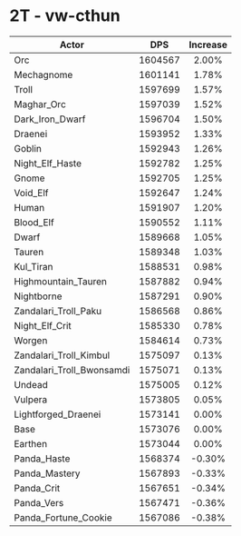 # 2T - vw-cthun
| Actor | DPS | Increase |
|---|:---:|:---:|
|Orc|1604567|2.00%|
|Mechagnome|1601141|1.78%|
|Troll|1597699|1.57%|
|Maghar_Orc|1597039|1.52%|
|Dark_Iron_Dwarf|1596704|1.50%|
|Draenei|1593952|1.33%|
|Goblin|1592943|1.26%|
|Night_Elf_Haste|1592782|1.25%|
|Gnome|1592705|1.25%|
|Void_Elf|1592647|1.24%|
|Human|1591907|1.20%|
|Blood_Elf|1590552|1.11%|
|Dwarf|1589668|1.05%|
|Tauren|1589348|1.03%|
|Kul_Tiran|1588531|0.98%|
|Highmountain_Tauren|1587882|0.94%|
|Nightborne|1587291|0.90%|
|Zandalari_Troll_Paku|1586568|0.86%|
|Night_Elf_Crit|1585330|0.78%|
|Worgen|1584614|0.73%|
|Zandalari_Troll_Kimbul|1575097|0.13%|
|Zandalari_Troll_Bwonsamdi|1575071|0.13%|
|Undead|1575005|0.12%|
|Vulpera|1573805|0.05%|
|Lightforged_Draenei|1573141|0.00%|
|Base|1573076|0.00%|
|Earthen|1573044|0.00%|
|Panda_Haste|1568374|-0.30%|
|Panda_Mastery|1567893|-0.33%|
|Panda_Crit|1567651|-0.34%|
|Panda_Vers|1567471|-0.36%|
|Panda_Fortune_Cookie|1567086|-0.38%|
